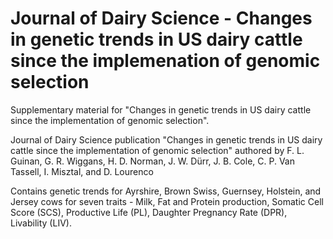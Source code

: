# Journal of Dairy Science - Changes in genetic trends in US dairy cattle since the implemenation of genomic selection
Supplementary material for "Changes in genetic trends in US dairy cattle since the implementation of genomic selection".

Journal of Dairy Science publication "Changes in genetic trends in US dairy cattle since the implementation of genomic selection" authored by F. L. Guinan, G. R. Wiggans,
H. D. Norman, J. W. Dürr, J. B. Cole, C. P. Van Tassell, I. Misztal, and D. Lourenco

Contains genetic trends for Ayrshire, Brown Swiss, Guernsey, Holstein, and Jersey cows for seven traits - Milk, Fat and Protein production, Somatic Cell Score (SCS), Productive Life (PL), 
Daughter Pregnancy Rate (DPR), Livability (LIV).
